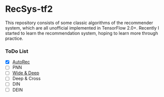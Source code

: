 # RecSys-tf2
This repository consists of some classic algorithms of the recommender system, which are all unofficial implemented in TensorFlow 2.0+. Recently I started to learn the recommendation system, hoping to learn more through practice.

### ToDo List
- [X] [AutoRec](https://github.com/magikerwin1993/RecSys-tf2/tree/main/AutoRec)
- [ ] PNN
- [ ] [Wide & Deep](https://github.com/magikerwin1993/RecSys-tf2/tree/main/Wide_and_Deep)
- [ ] Deep & Cross
- [ ] DIN
- [ ] DEIN